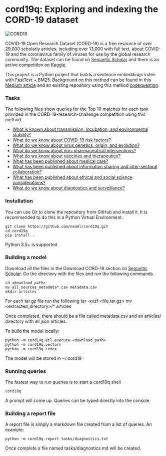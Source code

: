 cord19q: Exploring and indexing the CORD-19 dataset
======

![CORD19](https://pages.semanticscholar.org/hs-fs/hubfs/covid-image.png?width=300&name=covid-image.png)

COVID-19 Open Research Dataset (CORD-19) is a free resource of over 29,000 scholarly articles, including over 13,000 with full text, about COVID-19 and the coronavirus family of viruses for use by the global research community. The dataset can be found on [Semantic Scholar](https://pages.semanticscholar.org/coronavirus-research) and there is an active competition on [Kaggle](https://www.kaggle.com/allen-institute-for-ai/CORD-19-research-challenge).

This project is a Python project that builds a sentence embeddings index with FastText + BM25. Background on this method can be found in this [Medium article](https://towardsdatascience.com/building-a-sentence-embedding-index-with-fasttext-and-bm25-f07e7148d240) and an existing repository using this method [codequestion](https://github.com/neuml/codequestion).

### Tasks
The following files show queries for the Top 10 matches for each task provided in the CORD-19-research-challenge competition using this method.

* [What is known about transmission, incubation, and environmental stability?](./tasks/transmission.md)
* [What do we know about COVID-19 risk factors?](./tasks/risk-factors.md)
* [What do we know about virus genetics, origin, and evolution?](./tasks/virus-genome.md)
* [What do we know about non-pharmaceutical interventions?](./tasks/interventions.md)
* [What do we know about vaccines and therapeutics?](./tasks/vaccines.md)
* [What has been published about medical care?](./tasks/medical-care.md)
* [What has been published about information sharing and inter-sectoral collaboration?](./tasks/sharing.md)
* [What has been published about ethical and social science considerations?](./tasks/ethics.md)
* [What do we know about diagnostics and surveillance?](./tasks/diagnostics.md)

### Installation
You can use Git to clone the repository from GitHub and install it. It is recommended to do this in a Python Virtual Environment. 

    git clone https://github.com/neuml/cord19q.git
    cd cord19q
    pip install .

Python 3.5+ is supported

### Building a model
Download all the files in the Download CORD-19 section on [Semantic Scholar](https://pages.semanticscholar.org/coronavirus-research). Go the directory with the files
and run the following commands.

    cd <download_path>
    mv all_sources_metadata*.csv metadata.csv
    mkdir articles

For each tar.gz file run the following
    tar -xvzf <file.tar.gz>
    mv <extracted_directory>/* articles

Once completed, there should be a file called metadata.csv and an articles/ directory with all json articles.

To build the model locally:

    python -m cord19q.etl.execute <download_path>
    python -m cord19q.vectors
    python -m cord19q.index

The model will be stored in ~/.cord19

### Running queries
The fastest way to run queries is to start a cord19q shell

    cord19q

A prompt will come up. Queries can be typed directly into the console.

### Building a report file
A report file is simply a markdown file created from a list of queries. An example:

    python -m cord19q.report tasks/diagnostics.txt

Once complete a file named tasks/diagnostics.md will be created.